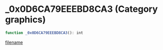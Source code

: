 # _0x0D6CA79EEEBD8CA3 (Category graphics)

```js
function _0x0D6CA79EEEBD8CA3(): int
```

[filename](_0x0D6CA79EEEBD8CA3_m.md ':include')